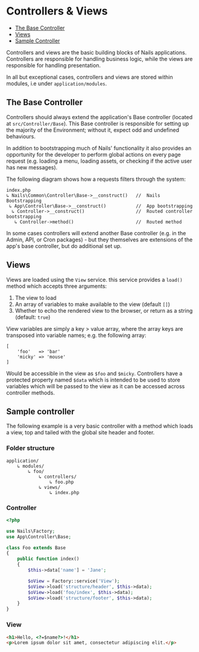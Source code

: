 # Controllers & Views

- [The Base Controller](#the-base-controller)
- [Views](#views)
- [Sample Controller](#sample-controller)

Controllers and views are the basic building blocks of Nails applications. Controllers are responsible for handling
business logic, while the views are responsible for handling presentation.

In all but exceptional cases, controllers and views are stored within modules, i.e under `application/modules`.

## The Base Controller

Controllers should always extend the application's Base controller (located at `src/Controller/Base`). This Base
controller is responsible for setting up the majority of the Environment; without it, expect odd and undefined
behaviours.

In addition to bootstrapping much of Nails' functionality it also provides an opportunity for the developer to perform
global actions on every page request (e.g. loading a menu, loading assets, or checking if the active user has new
messages).

The following diagram shows how a requests filters through the system:

    index.php
    ↳ Nails\Common\Controller\Base->__construct()   //  Nails Bootstrapping
     ↳ App\Controller\Base->__construct()           //  App bootstrapping
      ↳ Controller->__construct()                   //  Routed controller bootstrapping
       ↳ Controller->method()                       //  Routed method

In some cases controllers will extend another Base controller (e.g. in the Admin, API, or Cron packages) - but they
themselves are extensions of the app's base controller, but do additional set up.


## Views

Views are loaded using the `View` service. this service provides a `load()` method which accepts three arguments:

1. The view to load
2. An array of variables to make available to the view (default `[]`)
3. Whether to echo the rendered view to the browser, or return as a string (default: `true`)

View variables are simply a key > value array, where the array keys are transposed into variable names; e.g. the
following array:

```
[
    'foo'   => 'bar'
    'micky' => 'mouse'
]
```

Would be accessible in the view as `$foo` and `$micky`. Controllers have a protected property named `$data` which is
intended to be used to store variables which will be passed to the view as it can be accessed across controller methods.

## Sample controller

The following example is a very basic controller with a method which loads a view, top and tailed with the global site
header and footer.

### Folder structure
```
application/
    ↳ modules/
        ↳ foo/
            ↳ controllers/
                ↳ foo.php
            ↳ views/
                ↳ index.php
```
### Controller
```php
<?php

use Nails\Factory;
use App\Controller\Base;

class Foo extends Base
{
    public function index()
    {
        $this->data['name'] = 'Jane';

        $oView = Factory::service('View');
        $oView->load('structure/header', $this->data);
        $oView->load('foo/index', $this->data);
        $oView->load('structure/footer', $this->data);
    }
}
```

### View

```html
<h1>Hello, <?=$name?>!</h1>
<p>Lorem ipsum dolor sit amet, consectetur adipiscing elit.</p>
```
